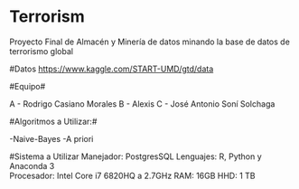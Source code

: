 # Terrorism

Proyecto Final de Almacén y Minería de datos minando la base de datos de terrorismo global

#Datos
https://www.kaggle.com/START-UMD/gtd/data

#Equipo#

A - Rodrigo Casiano Morales
B - Alexis
C - José Antonio Soní Solchaga


#Algoritmos a Utilizar:#

-Naive-Bayes
-A priori

#Sistema a Utilizar
Manejador: PostgresSQL
Lenguajes: R, Python y Anaconda 3  
Procesador: Intel Core i7 6820HQ a 2.7GHz
RAM: 16GB
HHD: 1 TB
